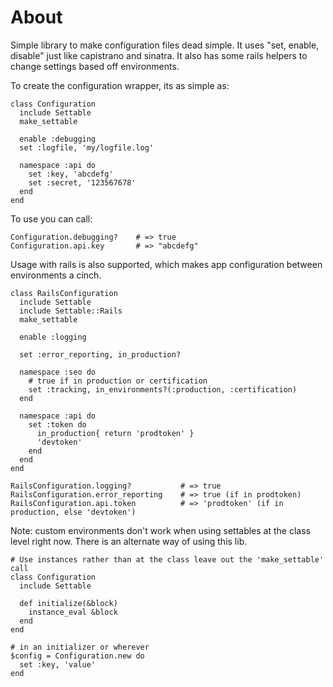 About
===

Simple library to make configuration files dead simple. It uses "set, enable, disable" just like capistrano and sinatra. It also has some rails helpers to change settings based off environments.

To create the configuration wrapper, its as simple as:

    class Configuration
      include Settable
      make_settable

      enable :debugging
      set :logfile, 'my/logfile.log'

      namespace :api do
        set :key, 'abcdefg'
        set :secret, '123567678'
      end
    end

To use you can call:

    Configuration.debugging?    # => true
    Configuration.api.key       # => "abcdefg"

Usage with rails is also supported, which makes app configuration between environments a cinch.

    class RailsConfiguration
      include Settable
      include Settable::Rails
      make_settable

      enable :logging

      set :error_reporting, in_production?

      namespace :seo do
        # true if in production or certification
        set :tracking, in_environments?(:production, :certification)
      end

      namespace :api do
        set :token do
          in_production{ return 'prodtoken' }
          'devtoken'
        end
      end
    end

    RailsConfiguration.logging?           # => true
    RailsConfiguration.error_reporting    # => true (if in prodtoken)
    RailsConfiguration.api.token          # => 'prodtoken' (if in production, else 'devtoken')

Note: custom environments don't work when using settables at the class level right now. There is an alternate
way of using this lib.


    # Use instances rather than at the class leave out the 'make_settable' call
    class Configuration
      include Settable

      def initialize(&block)
        instance_eval &block
      end
    end

    # in an initializer or wherever
    $config = Configuration.new do
      set :key, 'value'
    end

